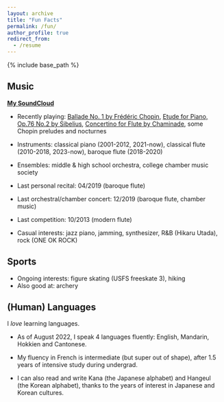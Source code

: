 ```yaml
---
layout: archive
title: "Fun Facts"
permalink: /fun/
author_profile: true
redirect_from:
  - /resume
---
```


{% include base_path %}

## Music
**[My SoundCloud](https://soundcloud.com/ruanqianqian-huang)**

- Recently playing: [Ballade No. 1 by Frédéric Chopin](https://youtu.be/BSFNl4roGlI), [Etude for Piano, Op.76 No.2 by Sibelius](https://www.youtube.com/watch?v=9Qt1HY5p3Aw), [Concertino for Flute by Chaminade](https://www.youtube.com/watch?v=JQDTVDmbEpA), some Chopin preludes and nocturnes

- Instruments: classical piano (2001-2012, 2021-now), classical flute (2010-2018, 2023-now), baroque flute (2018-2020)

- Ensembles: middle & high school orchestra, college chamber music society

- Last personal recital: 04/2019 (baroque flute)

- Last orchestral/chamber concert: 12/2019 (baroque flute, chamber music)

- Last competition: 10/2013 (modern flute)

- Casual interests: jazz piano, jamming, synthesizer, R&B (Hikaru Utada), rock (ONE OK ROCK)


## Sports

- Ongoing interests: figure skating (USFS freeskate 3), hiking
- Also good at: archery


## (Human) Languages
I _love_ learning languages. 

- As of August 2022, I speak 4 languages fluently: English, Mandarin, Hokkien and Cantonese.

- My fluency in French is intermediate (but super out of shape), after 1.5 years of intensive study during undergrad. 

- I can also read and write Kana (the Japanese alphabet) and Hangeul (the Korean alphabet), thanks to the years of interest in Japanese and Korean cultures.
